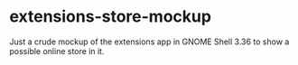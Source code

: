 # extensions-store-mockup
Just a crude mockup of the extensions app in GNOME Shell 3.36 to show a possible online store in it. 
